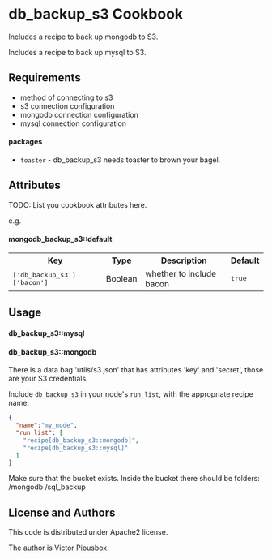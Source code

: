 db_backup_s3 Cookbook
==========================

Includes a recipe to back up mongodb to S3.

Includes a recipe to back up mysql to S3.


Requirements
------------
 * method of connecting to s3
 * s3 connection configuration
 * mongodb connection configuration
 * mysql connection configuration

#### packages
- `toaster` - db_backup_s3 needs toaster to brown your bagel.

Attributes
----------
TODO: List you cookbook attributes here.

e.g.
#### mongodb_backup_s3::default
<table>
  <tr>
    <th>Key</th>
    <th>Type</th>
    <th>Description</th>
    <th>Default</th>
  </tr>
  <tr>
    <td><tt>['db_backup_s3']['bacon']</tt></td>
    <td>Boolean</td>
    <td>whether to include bacon</td>
    <td><tt>true</tt></td>
  </tr>
</table>

Usage
-----
#### db_backup_s3::mysql
#### db_backup_s3::mongodb

There is a data bag 'utils/s3.json' that has attributes 'key' and 'secret', those are your S3 credentials.

Include `db_backup_s3` in your node's `run_list`, with the appropriate recipe name:

```json
{
  "name":"my_node",
  "run_list": [
    "recipe[db_backup_s3::mongodb]",
    "recipe[db_backup_s3::mysql]"
  ]
}
```

Make sure that the bucket exists. Inside the bucket there should be folders:
/mongodb
/sql_backup


License and Authors
-------------------

This code is distributed under Apache2 license.

The author is Victor Piousbox.
